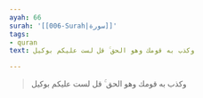 ```yaml
---
ayah: 66
surah: '[[006-Surah|سورة]]'
tags:
- quran
text: وكذب به قومك وهو الحق ۚ قل لست عليكم بوكيل

---
```

> وكذب به قومك وهو الحق ۚ قل لست عليكم بوكيل
